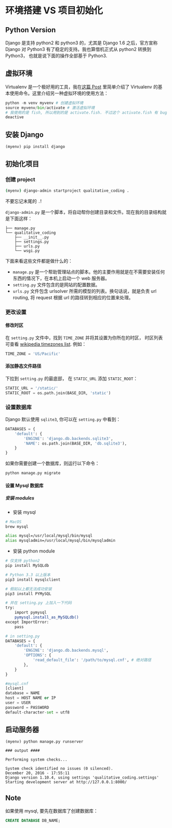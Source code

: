# 环境搭建 VS 项目初始化

## Python Version

Django 是支持 python2 和 python3 的，尤其是 Django 1.6 之后，官方宣称 Django 对 Python3 有了稳定的支持。我也算借机正式从 python2 转换到 Python3， 也就是说下面的操作全部基于 Python3.

## 虚拟环境

Virtualenv 是一个极好用的工具，我在[这篇 Post](http://suzywu2014.github.io/python/2016/06/15/virtualenv-wiki) 里简单介绍了 Virtualenv 的基本使用命令。这里介绍另一种虚拟环境的使用方法：

```python
python -m venv myvenv # 创建虚拟环境
source myvenv/bin/activate # 激活虚拟环境
# 我使用的是 fish, 所以用到的是 activate.fish. 不过这个 activate.fish 有 bug, 大家根据错误提示删掉两个 $ 就好。
deactive
```

## 安装 Django

```
(myenv) pip install django
```

## 初始化项目

### 创建 project

```bash
(myenv) django-admin startproject qualitative_coding .
```

不要忘记末尾的 `.`!

`django-admin.py` 是一个脚本，将自动帮你创建目录和文件。现在我的目录结构就是下面这样：

```
├── manage.py
└── qualitative_coding
    ├── __init__.py
    ├── settings.py
    ├── urls.py
    └── wsgi.py
```

下面来看这些文件都是做什么的：

+ `manage.py` 是一个帮助管理站点的脚本。他的主要作用就是在不需要安装任何东西的情况下，在本机上启动一个 web 服务器。
+ `setting.py` 文件包含的是网站的配置数据。
+ `urls.py` 文件包含 urlsolver 所需的模型的列表。换句话说，就是负责 url routing, 将 request 根据 url 的路径转到相应的位置来处理。

### 更改设置

#### 修改时区

在 `setting.py` 文件中，找到 `TIME_ZONE` 并将其设置为你所在的时区， 时区列表可查看 [wikipedia timezones list](https://www.wikiwand.com/en/List_of_tz_database_time_zones). 例如：

```python
TIME_ZONE = 'US/Pacific'
```

#### 添加静态文件路径

下拉到 `setting.py` 的最底部， 在 `STATIC_URL` 添加 `STATIC_ROOT`：

```python
STATIC_URL = '/static/'
STATIC_ROOT = os.path.join(BASE_DIR, 'static')
```

### 设置数据库

Django 默认使用 `sqlite3`, 你可以在 `setting.py` 中看到：

```python
DATABASES = {
    'default': {
        'ENGINE': 'django.db.backends.sqlite3',
        'NAME': os.path.join(BASE_DIR, 'db.sqlite3'),
    }
}
```

如果你需要创建一个数据库，则运行以下命令：

```bash
python manage.py migrate
```

#### 设置 Mysql 数据库

##### 安装 modules

+ 安装 mysql

```bash
# MacOS
brew mysql

alias mysql=/usr/local/mysql/bin/mysql
alias mysqladmin=/usr/local/mysql/bin/mysqladmin
```

+ 安装 python module

```bash
# 仅支持 python2
pip install MySQLdb

# Python 3.3 以上版本
pip3 install mysqlclient

# 假如以上都无法成功安装
pip3 install PYMySQL

# 并在 setting.py 上加入一下代码
try:
    import pymysql
    pymysql.install_as_MySQLdb()
except ImportError:
    pass
```


```python
# in setting.py
DATABASES = {
    'default': {
        'ENGINE': 'django.db.backends.mysql',
        'OPTIONS': {
            'read_default_file': '/path/to/mysql.cnf', # 绝对路径
        },
    }
}

#mysql.cnf
[client]
database = NAME
host = HOST NAME or IP
user = USER
password = PASSWORD
default-character-set = utf8
```



## 启动服务器

```
(myenv) python manage.py runserver

### output ####

Performing system checks...

System check identified no issues (0 silenced).
December 20, 2016 - 17:55:11
Django version 1.10.4, using settings 'qualitative_coding.settings'
Starting development server at http://127.0.0.1:8000/
```

## Note

如果使用 mysql, 要先在数据库了创建数据库：

```sql
CREATE DATABASE DB_NAME;
```
